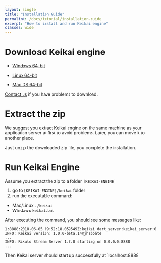 ```yaml
---
layout: single
title: "Installation Guide"
permalink: /docs/tutorial/installation-guide
excerpt: "How to install and run Keikai engine"
classes: wide
---
```


# Download Keikai engine

* [Windows 64-bit](https://keikai.io/download/?dl=JHSxw%2FX9s3wAuWyq6%2Bmw4Q%3D%3D%3A0FQRpIhVVPppGO9vG671GehNe1yTcwxarCA99Q%2B83dEAwyWY4%2FonBzqKiAIAhs4r)

* [Linux 64-bit](https://keikai.io/download/?dl=pMI%2BjAR4PXdQWWiCdBtUYg%3D%3D%3ATkQt2WMxQcErY8bN1ktPM69YduxD9wZt8mGdJVLuRFQI6yTij33s3DdWSp1vJDyZ)

* [Mac OS 64-bit](https://keikai.io/download/?dl=%2FEh7vutQMg8o0Amrlg9STA%3D%3D%3AY5IPQ%2FuSliTsxC8ezw%2F%2FqsecJf0bYtTpFG7udz34lshXwgd3rvX8C66%2B8d0dRrIP)

[Contact us](https://keikai.io/#contact) if you have problems to download.

# Extract the zip
We suggest you extract Keikai engine on the same machine as your application server at first to avoid problems. Later, you can move it to another place.

Just unzip the downloaded zip file, you complete the installation.


# Run Keikai Engine
Assume you extract the zip to a folder `[KEIKAI-ENGINE]`
1. go to `[KEIKAI-ENGINE]/keikai` folder
2. run the executable command:

* Mac/Linux
`./keikai`
* Windows
`keikai.bat`

After executing the command, you should see some messages like:
```
1:8888:2018-06-05 09:52:18.059549Z:keikai_dart_server:keikai_server:0
INFO: Keikai version: 1.0.0-beta.14@jhsioate
...
INFO: Rikulo Stream Server 1.7.0 starting on 0.0.0.0:8888
...
```

Then Keikai server should start up successfully at `localhost:8888